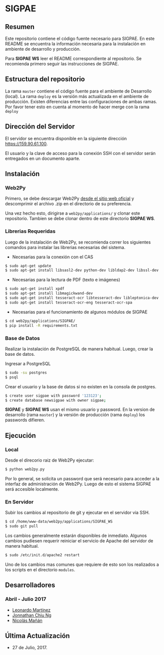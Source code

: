 # SIGPAE
## Resumen

Este repositorio contiene el código fuente necesario para SIGPAE. En este README se encuentra la información necesaria para la instalación en ambiente de desarrollo y producción.

Para **SIGPAE WS** leer el README correspondiente al repositorio. Se recomienda primero seguir las instrucciones de SIGPAE.

## Estructura del repositorio

La rama ```master``` contiene el código fuente para el ambiente de Desarrollo (local). La rama ```deploy``` es la versión más actualizada en el ambiente de producción. Existen diferencias entre las configuraciones de ambas ramas. Por favor tener esto en cuenta al momento de hacer merge con la rama ```deploy```

## Dirección del Servidor

El servidor se encuentra disponible en la siguiente dirección https://159.90.61.100.

El usuario y la clave de acceso para la conexión SSH con el servidor serán entregados en un documento aparte.

## Instalación

### Web2Py

Primero, se debe descargar Web2Py [desde el sitio web oficial](http://www.web2py.com/init/default/download) y descomprimir el archivo .zip en el directorio de su preferencia.

Una vez hecho esto, dirigirse a ```web2py/applications/``` y clonar este repositorio. Tambien se debe clonar dentro de este directorio **SIGPAE WS**.

### Librerias Requeridas

Luego de la instalación de Web2Py, se recomienda correr los siguientes comandos para instalar las librerias necesarias del sistema.

- Necesarias para la conexión con el CAS
```bash
$ sudo apt-get update
$ sudo apt-get install libsasl2-dev python-dev libldap2-dev libssl-dev ldap-utils
```
- Necesarias para la lectura de PDF (texto e imágenes)
```bash
$ sudo apt-get install xpdf
$ sudo apt-get install libmagickwand-dev
$ sudo apt-get install tesseract-ocr libtesseract-dev libleptonica-dev
$ sudo apt-get install tesseract-ocr-eng tesseract-ocr-spa
```
- Necesarias para el funcionamiento de algunos módulos de SIGPAE
```bash
$ cd web2py/applications/SIGPAE/
$ pip install -R requirements.txt
```

### Base de Datos

Realizar la instalación de PostgreSQL de manera habitual. Luego, crear la base de datos.

Ingresar a PostgreSQL
```bash
$ sudo -su postgres
$ psql
```

Crear el usuario y la base de datos si no existen en la consola de postgres.

```bash
$ create user sigpae with password '123123';
$ create database newsigpae with owner sigpae;
```  

**SIGPAE** y **SIGPAE WS** usan el mismo usuario y password. En la version de desarrollo (rama ```master```) y la versión de producción (rama ```deploy```) los passwords difieren.

## Ejecución

### Local
Desde el direcorio raiz de Web2Py ejecutar:
```bash
$ python web2py.py
```  

Por lo general, se solicita un password que será necesario para acceder a la interfaz de administración de Web2Py. Luego de esto el sistema SIGPAE será accesible localmente.

### En Servidor

Subir los cambios al repositorio de git y ejecutar en el servidor via SSH.
```bash
$ cd /home/www-data/web2py/applications/SIGPAE_WS
$ sudo git pull
```  

Los cambios generalmente estarán disponibles de inmediato. Algunos cambios pudiesen requerir reiniciar el servicio de Apache del servidor de manera habitual.


```bash
$ sudo /etc/init.d/apache2 restart
```  

 Uno de los cambios mas comunes que requiere de esto son los realizados a los scripts en el directorio ```modules```.

## Desarrolladores

### Abril - Julio 2017
- [Leonardo Martínez](https://github.com/leotms)
- [Jonnathan Chiu Ng](https://github.com/Stahet)
- [Nicolás Mañán](https://github.com/nmanan)    

## Última Actualización
- 27 de Julio, 2017.
